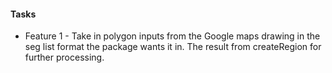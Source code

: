 #### Tasks
* Feature 1 - Take in polygon inputs from the Google maps drawing in the seg list format the package wants it in. The result from createRegion for further processing. 
